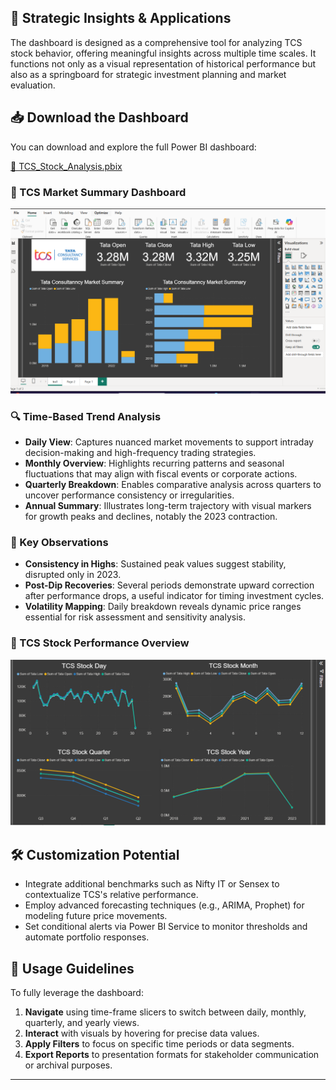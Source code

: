## 🧠 Strategic Insights & Applications

The dashboard is designed as a comprehensive tool for analyzing TCS stock behavior, offering meaningful insights across multiple time scales. It functions not only as a visual representation of historical performance but also as a springboard for strategic investment planning and market evaluation.

## 📥 Download the Dashboard

You can download and explore the full Power BI dashboard:

[🔗 TCS_Stock_Analysis.pbix](https://github.com/Meghana-HS/Powerbi/blob/main/powerbi-project.pbit)


### 🔹 TCS Market Summary Dashboard
![TCS Market Dashboard](dashboard1.png)


### 🔍 Time-Based Trend Analysis
- **Daily View**: Captures nuanced market movements to support intraday decision-making and high-frequency trading strategies.
- **Monthly Overview**: Highlights recurring patterns and seasonal fluctuations that may align with fiscal events or corporate actions.
- **Quarterly Breakdown**: Enables comparative analysis across quarters to uncover performance consistency or irregularities.
- **Annual Summary**: Illustrates long-term trajectory with visual markers for growth peaks and declines, notably the 2023 contraction.

### 📌 Key Observations
- **Consistency in Highs**: Sustained peak values suggest stability, disrupted only in 2023.
- **Post-Dip Recoveries**: Several periods demonstrate upward correction after performance drops, a useful indicator for timing investment cycles.
- **Volatility Mapping**: Daily breakdown reveals dynamic price ranges essential for risk assessment and sensitivity analysis.


### 🔹 TCS Stock Performance Overview
![TCS Stock Dashboard](dashboard2.png)


## 🛠️ Customization Potential

- Integrate additional benchmarks such as Nifty IT or Sensex to contextualize TCS's relative performance.
- Employ advanced forecasting techniques (e.g., ARIMA, Prophet) for modeling future price movements.
- Set conditional alerts via Power BI Service to monitor thresholds and automate portfolio responses.

## 📖 Usage Guidelines

To fully leverage the dashboard:
1. **Navigate** using time-frame slicers to switch between daily, monthly, quarterly, and yearly views.
2. **Interact** with visuals by hovering for precise data values.
3. **Apply Filters** to focus on specific time periods or data segments.
4. **Export Reports** to presentation formats for stakeholder communication or archival purposes.

---
